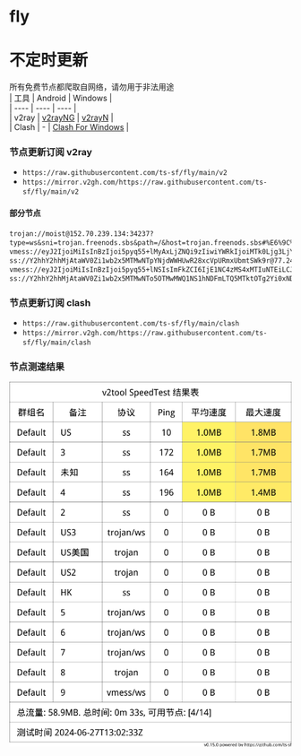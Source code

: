 # fly
# 不定时更新
所有免费节点都爬取自网络，请勿用于非法用途  
|  工具  | Android  | Windows  |  
|  ----  | ----   | ----  |  
| v2ray  | [v2rayNG](https://github.com/2dust/v2rayNG/releases) | [v2rayN](https://github.com/2dust/v2rayN/releases) |  
| Clash  | - | [Clash For Windows](https://github.com/2dust/clashN/releases) | 
  
### 节点更新订阅  v2ray
- `https://raw.githubusercontent.com/ts-sf/fly/main/v2`  
- `https://mirror.v2gh.com/https://raw.githubusercontent.com/ts-sf/fly/main/v2`  

#### 部分节点  
``` 
trojan://moist@152.70.239.134:34237?type=ws&sni=trojan.freenods.sbs&path=/&host=trojan.freenods.sbs#%E6%9C%AA%E7%9F%A52
vmess://eyJ2IjoiMiIsInBzIjoi5pyq55+lMyAxLjZNQi9zIiwiYWRkIjoiMTk0Ljg3LjY5LjEwMiIsInBvcnQiOiIxMjkxMCIsImlkIjoiODI1OWNiMWMtZGQ2Yy00NzM5LTljODgtYWY1NTBkOTc3NTI1IiwiYWlkIjoiMCIsInNjeSI6ImF1dG8iLCJuZXQiOiJ3cyIsInR5cGUiOiIiLCJob3N0IjoiMjIubHdkaC51cyIsInBhdGgiOiIvIiwidGxzIjoidGxzIiwic25pIjoiMjIubHdkaC51cyIsInRlc3RfbmFtZSI6IjMifQ==
ss://Y2hhY2hhMjAtaWV0Zi1wb2x5MTMwNTpYNjdWWHUwR28xcVpURmxUbmtSWk9r@77.246.98.67:443#%E6%9C%AA%E7%9F%A54
vmess://eyJ2IjoiMiIsInBzIjoi5pyq55+lNSIsImFkZCI6IjE1NC4zMS4xMTIuNTEiLCJwb3J0IjoiMjI5IiwiaWQiOiI0MGJjN2I2NS1lYzhhLTMyMDEtYTY0Ni1jOWQxYjcxMDkxYzYiLCJhaWQiOiIyIiwic2N5IjoiYXV0byIsIm5ldCI6InRjcCIsInR5cGUiOiIiLCJob3N0IjoiIiwicGF0aCI6IiIsInRscyI6IiIsInNuaSI6IiIsInRlc3RfbmFtZSI6IjUifQ==
ss://Y2hhY2hhMjAtaWV0Zi1wb2x5MTMwNTo5OTMwMWQ1NS1hNDFmLTQ5MTktOTg2Yi0xNDM1OTk2NTMzYWE=@deepf.hjkdsak2.com:20003#%F0%9F%87%A8%F0%9F%87%B3%E5%B9%BF%E4%B8%9C
```
### 节点更新订阅  clash
- `https://raw.githubusercontent.com/ts-sf/fly/main/clash`  
- `https://mirror.v2gh.com/https://raw.githubusercontent.com/ts-sf/fly/main/clash`  

### 节点测速结果
![image](traffic.png)
